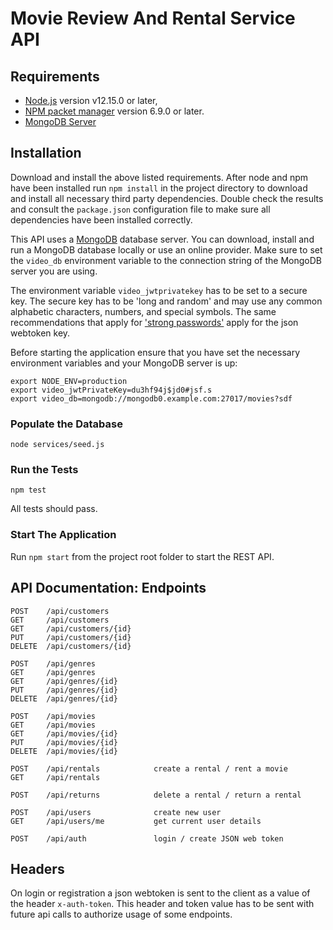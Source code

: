 # Movie Review And Rental Service API

## Requirements
- [Node.js](https://nodejs.org/en/) version v12.15.0 or later,
- [NPM packet manager](https://npmjs.com) version 6.9.0 or later.
- [MongoDB Server](https://www.mongodb.com/download-center/community)

## Installation
Download and install the above listed requirements.
After node and npm have been installed run `npm install` in the project
directory to download and install all necessary third party dependencies.
Double check the results and consult the `package.json` configuration file to
make sure all dependencies have been installed correctly.

This API uses a [MongoDB](https://www.mongodb.com/download-center/community)
database server. You can download, install and run a MongoDB database locally or
use an online provider. Make sure to set the `video_db` environment
variable to the connection string of the MongoDB server you are using.

The environment variable `video_jwtprivatekey` has to be set to a secure key.
The secure key has to be 'long and random' and may use any common alphabetic
characters, numbers, and special symbols. The same recommendations that apply
for ['strong passwords'](https://www.grc.com/passwords.htm) apply for the
json webtoken key.

Before starting the application ensure that you have set the necessary
environment variables and your MongoDB server is up:

    export NODE_ENV=production
    export video_jwtPrivateKey=du3hf94j$jd0#jsf.s
    export video_db=mongodb://mongodb0.example.com:27017/movies?sdf


### Populate the Database

    node services/seed.js

### Run the Tests

    npm test

All tests should pass.

### Start The Application

Run `npm start` from the project root folder to start the REST API.

## API Documentation: Endpoints

    POST    /api/customers
    GET     /api/customers
    GET     /api/customers/{id}
    PUT     /api/customers/{id}
    DELETE  /api/customers/{id}

    POST    /api/genres
    GET     /api/genres
    GET     /api/genres/{id}
    PUT     /api/genres/{id}
    DELETE  /api/genres/{id}

    POST    /api/movies
    GET     /api/movies
    GET     /api/movies/{id}
    PUT     /api/movies/{id}
    DELETE  /api/movies/{id}

    POST    /api/rentals            create a rental / rent a movie
    GET     /api/rentals

    POST    /api/returns            delete a rental / return a rental

    POST    /api/users              create new user
    GET     /api/users/me           get current user details

    POST    /api/auth               login / create JSON web token


## Headers
On login or registration a json webtoken is sent to the client as a value of
the header `x-auth-token`. This header and token value has to be sent with
future api calls to authorize usage of some endpoints.

